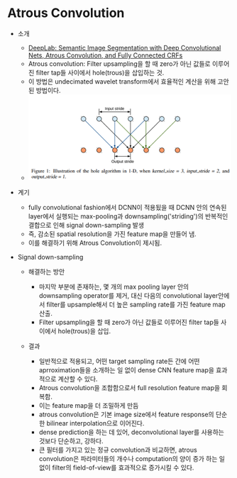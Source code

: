 # Atrous Convolution

- 소개
  - [DeepLab: Semantic Image Segmentation with Deep Convolutional Nets, Atrous Convolution, and Fully Connected CRFs](/Semantic%20Segmentation/Deeplab/Deeplab.md)
  - Atrous convolution: Filter upsampling을 할 때 zero가 아닌 값들로 이루어진 filter tap들 사이에서 hole(trous)을 삽입하는 것.
  - 이 방법은 undecimated wavelet transform에서 효율적인 계산을 위해 고안된 방법이다.
  - ![atrous convolution](/Semantic%20Segmentation/Deeplab/images/DeepLab_v1_atrous_convolution.PNG)
- 계기
  - fully convolutional fashion에서 DCNN이 적용됬을 때 DCNN 안의 연속된 layer에서 실행되는 max-pooling과 downsampling('striding')의 반복적인 결합으로 인해 signal down-sampling 발생
  - 즉, 감소된 spatial resolution을 가진 feature map을 만들어 냄.
  - 이를 해결하기 위해 Atrous Convolution이 제시됨.

- Signal down-sampling
  - 해결하는 방안
    - 마지막 부분에 존재하는, 몇 개의 max pooling layer 안의 downsampling operator를 제거, 대신 다음의 convolutional layer안에서 filter를 upsample해서 더 높은 sampling rate를 가진 feature map 산출.
    - Filter upsampling을 할 때 zero가 아닌 값들로 이루어진 filter tap들 사이에서 hole(trous)을 삽입.

  - 결과
    - 일반적으로 적용되고, 어떤 target sampling rate든 간에 어떤 aprroximation들을 소개하는 일 없이 dense CNN feature map을 효과적으로 계산할 수 있다.
    - Atrous convolution을 조합함으로서 full resolution feature map을 회복함.
    - 이는 feature map을 더 조밀하게 만듬
    - atrous convolution은 기본 image size에서 feature response의 단순한 bilinear interpolation으로 이어진다.
    - dense prediction을 하는 데 있어, deconvolutional layer를 사용하는 것보다 단순하고, 강하다.
    - 큰 필터를 가지고 있는 정규 convolution과 비교하면, atrous convolution은 파라미터들의 개수나 computation의 양이 증가 하는 일 없이 filter의 field-of-view를 효과적으로 증가시킬 수 있다.
